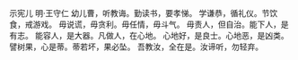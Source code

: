 示宪儿
明·王守仁
幼儿曹，听教诲。勤读书，要孝悌。
学谦恭，循礼仪。节饮食，戒游戏。
毋说谎，毋贪利。毋任情，毋斗气。
毋责人，但自治。能下人，是有志。
能容人，是大器。凡做人，在心地。
心地好，是良士。心地恶，是凶类。
譬树果，心是蒂。蒂若坏，果必坠。
吾教汝，全在是。汝谛听，勿轻弃。
